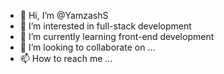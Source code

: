 - 👋 Hi, I’m @YamzashS
- 👀 I’m interested in full-stack development
- 🌱 I’m currently learning front-end development
- 💞️ I’m looking to collaborate on ...
- 📫 How to reach me ...

<!---
YamzashS/YamzashS is a ✨ special ✨ repository because its `README.md` (this file) appears on your GitHub profile.
You can click the Preview link to take a look at your changes.
--->
